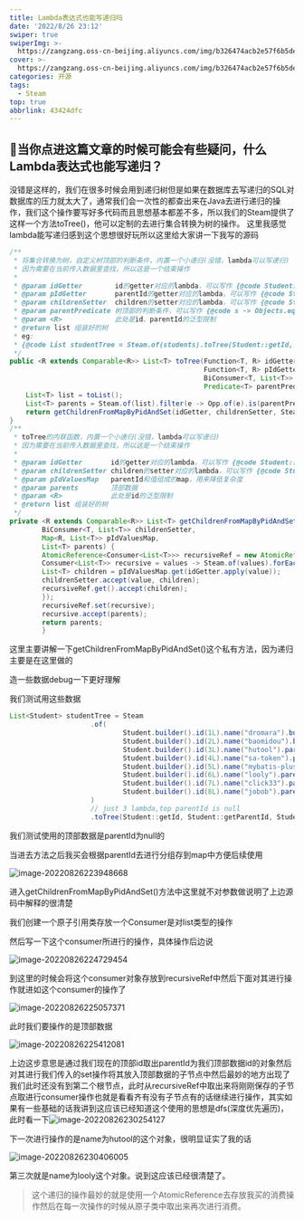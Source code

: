 ```yaml
---
title: Lambda表达式也能写递归吗
date: '2022/8/26 23:12'
swiper: true
swiperImg: >-
  https://zangzang.oss-cn-beijing.aliyuncs.com/img/b326474acb2e57f6b5dedf7fddf403a0.jpg
cover: >-
  https://zangzang.oss-cn-beijing.aliyuncs.com/img/b326474acb2e57f6b5dedf7fddf403a0.jpg
categories: 开源
tags:
  - Steam
top: true
abbrlink: 43424dfc
---
```

##  🍑当你点进这篇文章的时候可能会有些疑问，什么Lambda表达式也能写递归？
没错是这样的，我们在很多时候会用到递归树但是如果在数据库去写递归的SQL对数据库的压力就太大了，通常我们会一次性的都查出来在Java去进行递归的操作，我们这个操作要写好多代码而且思想基本都差不多，所以我们的Steam提供了这样一个方法toTree()，他可以定制的去进行集合转换为树的操作。
这里我感觉lambda能写递归感到这个思想很好玩所以这里给大家讲一下我写的源码
```java
/**
 * 将集合转换为树，自定义树顶部的判断条件，内置一个小递归(没错，lambda可以写递归)
 * 因为需要在当前传入数据里查找，所以这是一个结束操作
 *
 * @param idGetter        id的getter对应的lambda，可以写作 {@code Student::getId}
 * @param pIdGetter       parentId的getter对应的lambda，可以写作 {@code Student::getParentId}
 * @param childrenSetter  children的setter对应的lambda，可以写作 {@code Student::setChildren}
 * @param parentPredicate 树顶部的判断条件，可以写作 {@code s -> Objects.equals(s.getParentId(),0L) }
 * @param <R>             此处是id、parentId的泛型限制
 * @return list 组装好的树
 * eg:
 * {@code List studentTree = Steam.of(students).toTree(Student::getId, Student::getParentId, Student::setChildren, Student::getMatchParent) }
 */
public <R extends Comparable<R>> List<T> toTree(Function<T, R> idGetter,
                                                Function<T, R> pIdGetter,
                                                BiConsumer<T, List<T>> childrenSetter,
                                                Predicate<T> parentPredicate) {
    List<T> list = toList();
    List<T> parents = Steam.of(list).filter(e -> Opp.of(e).is(parentPredicate)).toList();
    return getChildrenFromMapByPidAndSet(idGetter, childrenSetter, Steam.of(list).group(pIdGetter), parents);
}
/**
 * toTree的内联函数，内置一个小递归(没错，lambda可以写递归)
 * 因为需要在当前传入数据里查找，所以这是一个结束操作
 *
 * @param idGetter       id的getter对应的lambda，可以写作 {@code Student::getId}
 * @param childrenSetter children的setter对应的lambda，可以写作 {@code Student::setChildren}
 * @param pIdValuesMap   parentId和值组成的map，用来降低复杂度
 * @param parents        顶部数据
 * @param <R>            此处是id的泛型限制
 * @return list 组装好的树
 */
private <R extends Comparable<R>> List<T> getChildrenFromMapByPidAndSet(Function<T, R> idGetter,
        BiConsumer<T, List<T>> childrenSetter,
        Map<R, List<T>> pIdValuesMap,
        List<T> parents) {
        AtomicReference<Consumer<List<T>>> recursiveRef = new AtomicReference<>();
        Consumer<List<T>> recursive = values -> Steam.of(values).forEach(value -> {
        List<T> children = pIdValuesMap.get(idGetter.apply(value));
        childrenSetter.accept(value, children);
        recursiveRef.get().accept(children);
        });
        recursiveRef.set(recursive);
        recursive.accept(parents);
        return parents;
        }
```
这里主要讲解一下getChildrenFromMapByPidAndSet()这个私有方法，因为递归主要是在这里做的

造一些数据debug一下更好理解

我们测试用这些数据

```java
List<Student> studentTree = Steam
                    .of(
                            Student.builder().id(1L).name("dromara").build(),
                            Student.builder().id(2L).name("baomidou").build(),
                            Student.builder().id(3L).name("hutool").parentId(1L).build(),
                            Student.builder().id(4L).name("sa-token").parentId(1L).build(),
                            Student.builder().id(5L).name("mybatis-plus").parentId(2L).build(),
                            Student.builder().id(6L).name("looly").parentId(3L).build(),
                            Student.builder().id(7L).name("click33").parentId(4L).build(),
                            Student.builder().id(8L).name("jobob").parentId(5L).build()
                    )
                    // just 3 lambda,top parentId is null
                    .toTree(Student::getId, Student::getParentId, Student::setChildren);
```

我们测试使用的顶部数据是parentId为null的

当进去方法之后我买会根据parentId去进行分组存到map中方便后续使用

![image-20220826223948668](https://zangzang.oss-cn-beijing.aliyuncs.com/img/image-20220826223948668.png)

进入getChildrenFromMapByPidAndSet()方法中这里就不对参数做说明了上边源码中解释的很清楚

我们创建一个原子引用类存放一个Consumer是对list类型的操作

然后写一下这个consumer所进行的操作，具体操作后边说

![image-20220826224729454](https://zangzang.oss-cn-beijing.aliyuncs.com/img/image-20220826224729454.png)

到这里的时候会将这个consumer对象存放到recursiveRef中然后下面对其进行操作就进如这个consumer的操作了

![image-20220826225057371](https://zangzang.oss-cn-beijing.aliyuncs.com/img/image-20220826225057371.png)

此时我们要操作的是顶部数据

![image-20220826225412081](https://zangzang.oss-cn-beijing.aliyuncs.com/img/image-20220826225412081.png)

上边这步意思是通过我们现在的顶部id取出parentId为我们顶部数据id的对象然后对其进行我们传入的set操作将其放入顶部数据的子节点中然后最妙的地方出现了我们此时还没有到第二个根节点，此时从recursiveRef中取出来将刚刚保存的子节点取进行consumer操作也就是看看齐有没有子节点有的话继续进行操作，其实如果有一些基础的话我讲到这应该已经知道这个使用的思想是dfs(深度优先遍历)，此时看一下![image-20220826230254127](https://zangzang.oss-cn-beijing.aliyuncs.com/img/image-20220826230254127.png)

下一次进行操作的是name为hutool的这个对象，很明显证实了我的话

![image-20220826230406005](https://zangzang.oss-cn-beijing.aliyuncs.com/img/image-20220826230406005.png)

第三次就是name为looly这个对象。说到这应该已经很清楚了。

>这个递归的操作最妙的就是使用一个AtomicReference去存放我买的消费操作然后在每一次操作的时候从原子类中取出来再次进行消费。

